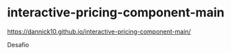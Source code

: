 # interactive-pricing-component-main

https://dannick10.github.io/interactive-pricing-component-main/

 Desafio

